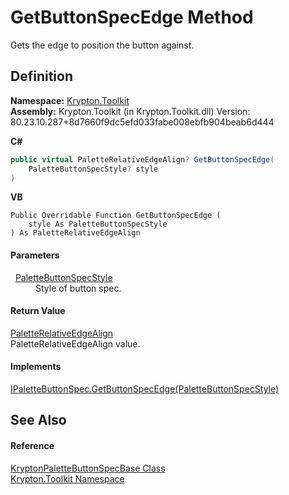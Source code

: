 # GetButtonSpecEdge Method


Gets the edge to position the button against.



## Definition
**Namespace:** <a href="79d2eac2-21f4-54ff-7552-b20c33c30600.md">Krypton.Toolkit</a>  
**Assembly:** Krypton.Toolkit (in Krypton.Toolkit.dll) Version: 80.23.10.287+8d7660f9dc5efd033fabe008ebfb904beab6d444

**C#**
``` C#
public virtual PaletteRelativeEdgeAlign? GetButtonSpecEdge(
	PaletteButtonSpecStyle? style
)
```
**VB**
``` VB
Public Overridable Function GetButtonSpecEdge ( 
	style As PaletteButtonSpecStyle
) As PaletteRelativeEdgeAlign
```



#### Parameters
<dl><dt>  <a href="83478590-f284-d2dc-1763-abdebf00e1cc.md">PaletteButtonSpecStyle</a></dt><dd>Style of button spec.</dd></dl>

#### Return Value
<a href="ec11009b-0fa1-e87e-4b94-dd515e6a6cba.md">PaletteRelativeEdgeAlign</a>  
PaletteRelativeEdgeAlign value.

#### Implements
<a href="5fea6a88-7ead-23e4-8dcb-a958fe6325a6.md">IPaletteButtonSpec.GetButtonSpecEdge(PaletteButtonSpecStyle)</a>  


## See Also


#### Reference
<a href="f5567db3-3941-2a70-575d-f791739aaff0.md">KryptonPaletteButtonSpecBase Class</a>  
<a href="79d2eac2-21f4-54ff-7552-b20c33c30600.md">Krypton.Toolkit Namespace</a>  
